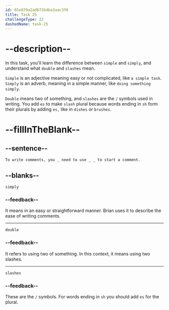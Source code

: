 ```yaml
---
id: 65e870a2ad67264ba3aac3f6
title: Task 25
challengeType: 22
dashedName: task-25
---
```


<!--
AUDIO REFERENCE:
Brian: Great idea. To write comments, you simply need to use double slashes to start a comment.
-->

# --description--

In this task, you'll learn the difference between `simple` and `simply`, and understand what `double` and `slashes` mean.

`Simple` is an adjective meaning easy or not complicated, like `a simple task`. `Simply` is an adverb, meaning in a simple manner, like `doing something simply`.

`Double` means two of something, and `slashes` are the `/` symbols used in writing. You add `es` to make `slash` plural because words ending in `sh` form their plurals by adding `es,` like in `dishes` or `brushes`.

# --fillInTheBlank--

## --sentence--

`To write comments, you _ need to use _ _ to start a comment.`

## --blanks--

`simply`

### --feedback--

It means in an easy or straightforward manner. Brian uses it to describe the ease of writing comments.

---

`double`

### --feedback--

It refers to using two of something. In this context, it means using two slashes.

---

`slashes`

### --feedback--

These are the `/` symbols. For words ending in `sh` you should add `es` for the plural.
